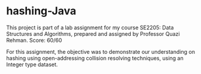 # hashing-Java
This project is part of a lab assignment for my course SE2205: Data Structures and Algorithms, prepared and assigned by Professor Quazi Rehman.
Score: 60/60

For this assignment, the objective was to demonstrate our understanding on hashing using open-addressing collision resolving techniques, using an Integer type dataset. 
